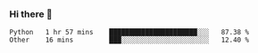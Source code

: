 ### Hi there 👋

<!--START_SECTION:waka-->

```text
Python   1 hr 57 mins    ██████████████████████░░░   87.38 %
Other    16 mins         ███░░░░░░░░░░░░░░░░░░░░░░   12.40 %
```

<!--END_SECTION:waka-->

<!--
**Jonas-VanHaeken/Jonas-VanHaeken** is a ✨ _special_ ✨ repository because its `README.md` (this file) appears on your GitHub profile.

Here are some ideas to get you started:

- 🔭 I’m currently working on ...
- 🌱 I’m currently learning ...
- 👯 I’m looking to collaborate on ...
- 🤔 I’m looking for help with ...
- 💬 Ask me about ...
- 📫 How to reach me: ...
- 😄 Pronouns: ...
- ⚡ Fun fact: ...
-->
